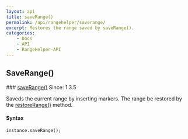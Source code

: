 ```yaml
---
layout: api
title: saveRange()
permalink: /api/rangehelper/saverange/
excerpt: Restores the range saved by saveRange().
categories:
    - Docs
    - API
    - RangeHelper-API
---
```

## SaveRange()

<article class="api method" markdown="1">
### <a id="saveRange" href="#saveRange">saveRange()</a> <span class="since">Since: 1.3.5</span>

Saveds the current range by inserting markers. The range be restored by the [restoreRange()](/api/rangehelper/restorerange/) method.


#### Syntax

	instance.saveRange();
</article>
